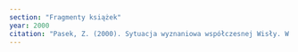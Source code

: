 ```yaml
---
section: "Fragmenty książek"
year: 2000
citation: "Pasek, Z. (2000). Sytuacja wyznaniowa współczesnej Wisły. W P. Chmiel i J. Drabina (red.), Stosunki wyznaniowe na Śląsku Cieszyńskim od średniowiecza do współczesności (s. 321-332). Ratingen."
---
```


